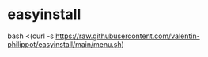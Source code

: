 # easyinstall

bash <(curl -s https://raw.githubusercontent.com/valentin-philippot/easyinstall/main/menu.sh)
